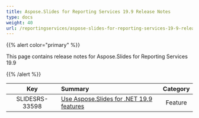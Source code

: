 ```yaml
---
title: Aspose.Slides for Reporting Services 19.9 Release Notes
type: docs
weight: 40
url: /reportingservices/aspose-slides-for-reporting-services-19-9-release-notes/
---
```


{{% alert color="primary" %}} 

This page contains release notes for Aspose.Slides for Reporting Services 19.9

{{% /alert %}} 

|**Key** |**Summary** |**Category** |
| :-: | :- | :-: |
|SLIDESRS-33598|[Use Aspose.Slides for .NET 19.9 features](https://docs.aspose.com/display/slidesnet/Aspose.Slides+for+.NET+19.9+Release+Notes)|Feature|

